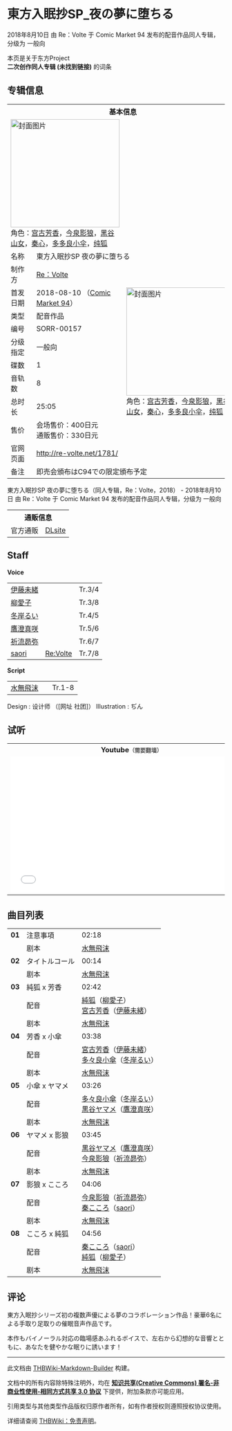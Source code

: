 # 東方入眠抄SP_夜の夢に堕ちる

<!-- source html: G:\repos\THBWiki-Markdown-Builder\THBWikiMarkdown\Temp\main\8\86\ns0%3A%E6%9D%B1%E6%96%B9%E5%85%A5%E7%9C%A0%E6%8A%84SP_%E5%A4%9C%E3%81%AE%E5%A4%A2%E3%81%AB%E5%A0%95%E3%81%A1%E3%82%8B.html -->

2018年8月10日 由 Re：Volte 于 Comic Market 94 发布的配音作品同人专辑，分级为 一般向

本页是关于东方Project  
 **二次创作同人专辑 (未找到链接)** 的词条
## 专辑信息

<table><tbody><tr><th colspan="3">基本信息</th></tr><tr><td class="cover-artwork-mobile" colspan="2"><a href="./文件-東方入眠抄SP_夜の夢に堕ちる封面.jpg.md" class="image" title="封面图片"><img alt="封面图片" src="https://upload.thwiki.cc/thumb/7/7e/%E6%9D%B1%E6%96%B9%E5%85%A5%E7%9C%A0%E6%8A%84SP_%E5%A4%9C%E3%81%AE%E5%A4%A2%E3%81%AB%E5%A0%95%E3%81%A1%E3%82%8B%E5%B0%81%E9%9D%A2.jpg/252px-%E6%9D%B1%E6%96%B9%E5%85%A5%E7%9C%A0%E6%8A%84SP_%E5%A4%9C%E3%81%AE%E5%A4%A2%E3%81%AB%E5%A0%95%E3%81%A1%E3%82%8B%E5%B0%81%E9%9D%A2.jpg" decoding="async" loading="lazy" width="252" height="250" srcset="https://upload.thwiki.cc/thumb/7/7e/%E6%9D%B1%E6%96%B9%E5%85%A5%E7%9C%A0%E6%8A%84SP_%E5%A4%9C%E3%81%AE%E5%A4%A2%E3%81%AB%E5%A0%95%E3%81%A1%E3%82%8B%E5%B0%81%E9%9D%A2.jpg/378px-%E6%9D%B1%E6%96%B9%E5%85%A5%E7%9C%A0%E6%8A%84SP_%E5%A4%9C%E3%81%AE%E5%A4%A2%E3%81%AB%E5%A0%95%E3%81%A1%E3%82%8B%E5%B0%81%E9%9D%A2.jpg 1.5x, https://upload.thwiki.cc/thumb/7/7e/%E6%9D%B1%E6%96%B9%E5%85%A5%E7%9C%A0%E6%8A%84SP_%E5%A4%9C%E3%81%AE%E5%A4%A2%E3%81%AB%E5%A0%95%E3%81%A1%E3%82%8B%E5%B0%81%E9%9D%A2.jpg/504px-%E6%9D%B1%E6%96%B9%E5%85%A5%E7%9C%A0%E6%8A%84SP_%E5%A4%9C%E3%81%AE%E5%A4%A2%E3%81%AB%E5%A0%95%E3%81%A1%E3%82%8B%E5%B0%81%E9%9D%A2.jpg 2x" data-file-width="715" data-file-height="709"></a><div class="cover-char">角色：<a href="./宫古芳香.md" title="宫古芳香">宫古芳香</a>，<a href="./今泉影狼.md" title="今泉影狼">今泉影狼</a>，<a href="./黑谷山女.md" title="黑谷山女">黑谷山女</a>，<a href="./秦心.md" title="秦心">秦心</a>，<a href="./多多良小伞.md" title="多多良小伞">多多良小伞</a>，<a href="./纯狐.md" title="纯狐">纯狐</a></div></td>
</tr><tr><td class="label">名称</td><td colspan="2"> 東方入眠抄SP 夜の夢に堕ちる </td></tr><tr><td class="label">制作方</td><td><a href="./Re：Volte.md" title="Re：Volte">Re：Volte</a></td><td class="cover-artwork" rowspan="9" style="min-width:252px;"><a href="./文件-東方入眠抄SP_夜の夢に堕ちる封面.jpg.md" class="image" title="封面图片"><img alt="封面图片" src="https://upload.thwiki.cc/thumb/7/7e/%E6%9D%B1%E6%96%B9%E5%85%A5%E7%9C%A0%E6%8A%84SP_%E5%A4%9C%E3%81%AE%E5%A4%A2%E3%81%AB%E5%A0%95%E3%81%A1%E3%82%8B%E5%B0%81%E9%9D%A2.jpg/252px-%E6%9D%B1%E6%96%B9%E5%85%A5%E7%9C%A0%E6%8A%84SP_%E5%A4%9C%E3%81%AE%E5%A4%A2%E3%81%AB%E5%A0%95%E3%81%A1%E3%82%8B%E5%B0%81%E9%9D%A2.jpg" decoding="async" loading="lazy" width="252" height="250" srcset="https://upload.thwiki.cc/thumb/7/7e/%E6%9D%B1%E6%96%B9%E5%85%A5%E7%9C%A0%E6%8A%84SP_%E5%A4%9C%E3%81%AE%E5%A4%A2%E3%81%AB%E5%A0%95%E3%81%A1%E3%82%8B%E5%B0%81%E9%9D%A2.jpg/378px-%E6%9D%B1%E6%96%B9%E5%85%A5%E7%9C%A0%E6%8A%84SP_%E5%A4%9C%E3%81%AE%E5%A4%A2%E3%81%AB%E5%A0%95%E3%81%A1%E3%82%8B%E5%B0%81%E9%9D%A2.jpg 1.5x, https://upload.thwiki.cc/thumb/7/7e/%E6%9D%B1%E6%96%B9%E5%85%A5%E7%9C%A0%E6%8A%84SP_%E5%A4%9C%E3%81%AE%E5%A4%A2%E3%81%AB%E5%A0%95%E3%81%A1%E3%82%8B%E5%B0%81%E9%9D%A2.jpg/504px-%E6%9D%B1%E6%96%B9%E5%85%A5%E7%9C%A0%E6%8A%84SP_%E5%A4%9C%E3%81%AE%E5%A4%A2%E3%81%AB%E5%A0%95%E3%81%A1%E3%82%8B%E5%B0%81%E9%9D%A2.jpg 2x" data-file-width="715" data-file-height="709"></a><div class="cover-char">角色：<a href="./宫古芳香.md" title="宫古芳香">宫古芳香</a>，<a href="./今泉影狼.md" title="今泉影狼">今泉影狼</a>，<a href="./黑谷山女.md" title="黑谷山女">黑谷山女</a>，<a href="./秦心.md" title="秦心">秦心</a>，<a href="./多多良小伞.md" title="多多良小伞">多多良小伞</a>，<a href="./纯狐.md" title="纯狐">纯狐</a></div></td>
</tr><tr><td class="label">首发日期</td><td>2018-08-10&#160;（<a href="/展会作品列表?e=Comic+Market%2394">Comic Market 94</a>）</td></tr><tr><td class="label">类型</td><td>配音作品</td></tr><tr><td class="label">编号</td><td>SORR-00157</td></tr><tr><td class="label">分级指定</td><td>一般向</td></tr><tr><td class="label">碟数</td><td>1</td></tr><tr><td class="label">音轨数</td><td>8</td></tr><tr><td class="label">总时长</td><td>25:05</td></tr><tr><td class="label">售价</td><td>会场售价：400日元<br>通贩售价：330日元</td></tr>
<tr><td class="label">官网页面</td><td colspan="2"><a rel="nofollow" class="external free" href="http://re-volte.net/1781/">http://re-volte.net/1781/</a></td></tr><tr><td class="label">备注</td><td colspan="2">即売会頒布はC94での限定頒布予定</td></tr></tbody></table>

東方入眠抄SP 夜の夢に堕ちる（同人专辑，Re：Volte，2018） - 2018年8月10日 由 Re：Volte 于 Comic Market 94 发布的配音作品同人专辑，分级为 一般向

<table><tbody><tr><th colspan="3">通贩信息</th></tr><tr><td class="label">官方通贩</td><td colspan="2"><a rel="nofollow" class="external text" href="http://www.dlsite.com/home/work/=/product_id/RJ238860.html">DLsite</a></td></tr></tbody></table>


## Staff
  
 **Voice**   

<table><tbody><tr><td><a href="/index.php?title=%E4%BC%8A%E8%97%A4%E6%9C%AA%E7%B7%92&amp;action=edit&amp;redlink=1" class="new" title="伊藤未緒（页面不存在）">伊藤未緒</a></td><td></td><td>Tr.3/4</td></tr><tr><td><a href="/index.php?title=%E6%9F%B3%E6%84%9B%E5%AD%90&amp;action=edit&amp;redlink=1" class="new" title="柳愛子（页面不存在）">柳愛子</a></td><td></td><td>Tr.3/8</td></tr><tr><td><a href="/index.php?title=%E5%86%AC%E5%B2%B8%E3%82%8B%E3%81%84&amp;action=edit&amp;redlink=1" class="new" title="冬岸るい（页面不存在）">冬岸るい</a></td><td></td><td>Tr.4/5</td></tr><tr><td><a href="/index.php?title=%E9%B7%B9%E6%BE%84%E7%9C%9F%E5%92%B2&amp;action=edit&amp;redlink=1" class="new" title="鷹澄真咲（页面不存在）">鷹澄真咲</a></td><td></td><td>Tr.5/6</td></tr><tr><td><a href="/index.php?title=%E7%A5%88%E6%B5%81%E6%98%B4%E5%BC%A5&amp;action=edit&amp;redlink=1" class="new" title="祈流昴弥（页面不存在）">祈流昴弥</a></td><td></td><td>Tr.6/7</td></tr><tr><td><a href="./saori.md" title="saori">saori</a></td><td><a href="/Re:Volte" class="mw-redirect" title="Re:Volte">Re:Volte</a></td><td>Tr.7/8</td></tr></tbody></table>

  
 **Script**   

<table><tbody><tr><td><a href="/index.php?title=%E6%B0%B4%E7%84%A1%E9%A3%9B%E6%B2%AB&amp;action=edit&amp;redlink=1" class="new" title="水無飛沫（页面不存在）">水無飛沫</a></td><td></td><td>Tr.1-8</td></tr></tbody></table>


Design
: 设计师 （[网址 社团]）
Illustration
: ぢん

## 试听

<table>

<tbody><tr>
<th>Youtube<span style="font-family: sans-serif; cursor: default; color:#555; font-size: 0.8em; bottom: 0.1em; font-weight: bold;" title="连接到需要翻墙网页">（需要翻墙）</span>
</th></tr>
<tr>
<td><iframe width="560" height="315" src="//www.youtube-nocookie.com/embed/U_OJuCfWTeY?" frameborder="0" allowfullscreen=""></iframe>
</td></tr></tbody></table>


## 曲目列表

<table><tbody><tr><td id="1" class="info"><b>01</b></td><td id="注意事項" colspan="2" class="title">注意事項<span class="thcsearchlinks"><a rel="nofollow" class="external text" href="https://cd.thwiki.cc?script=水無飛沫&amp;fromwiki=東方入眠抄SP_夜の夢に堕ちる"><span title="搜索相似同人曲"></span></a></span></td><td class="time">02:18</td></tr><tr><td class="left"></td><td class="label">剧本</td><td class="text" colspan="2"><a href="/index.php?title=%E6%B0%B4%E7%84%A1%E9%A3%9B%E6%B2%AB&amp;action=edit&amp;redlink=1" class="new" title="水無飛沫（页面不存在）">水無飛沫</a><span class="thcsearchlinks"><a rel="nofollow" class="external text" href="https://cd.thwiki.cc?script=水無飛沫&amp;fromwiki=東方入眠抄SP_夜の夢に堕ちる"><span></span></a></span></td></tr>
<tr><td id="2" class="info"><b>02</b></td><td id="タイトルコール" colspan="2" class="title">タイトルコール<span class="thcsearchlinks"><a rel="nofollow" class="external text" href="https://cd.thwiki.cc?script=水無飛沫&amp;fromwiki=東方入眠抄SP_夜の夢に堕ちる"><span title="搜索相似同人曲"></span></a></span></td><td class="time">00:14</td></tr><tr><td class="left"></td><td class="label">剧本</td><td class="text" colspan="2"><a href="/index.php?title=%E6%B0%B4%E7%84%A1%E9%A3%9B%E6%B2%AB&amp;action=edit&amp;redlink=1" class="new" title="水無飛沫（页面不存在）">水無飛沫</a><span class="thcsearchlinks"><a rel="nofollow" class="external text" href="https://cd.thwiki.cc?script=水無飛沫&amp;fromwiki=東方入眠抄SP_夜の夢に堕ちる"><span></span></a></span></td></tr>
<tr><td id="3" class="infoG"><b>03</b></td><td id="純狐_x_芳香" colspan="2" class="title">純狐 x 芳香<span class="thcsearchlinks"><a rel="nofollow" class="external text" href="https://cd.thwiki.cc?dub=柳愛子，伊藤未緒&amp;script=水無飛沫&amp;fromwiki=東方入眠抄SP_夜の夢に堕ちる"><span title="搜索相似同人曲"></span></a></span></td><td class="time">02:42</td></tr><tr><td class="left"></td><td class="label">配音</td><td class="text" colspan="2"><a href="./纯狐.md" title="纯狐" unred="">純狐</a>（<a href="/index.php?title=%E6%9F%B3%E6%84%9B%E5%AD%90&amp;action=edit&amp;redlink=1" class="new" title="柳愛子（页面不存在）">柳愛子</a>）<br><a href="./宫古芳香.md" title="宫古芳香" unred="">宮古芳香</a>（<a href="/index.php?title=%E4%BC%8A%E8%97%A4%E6%9C%AA%E7%B7%92&amp;action=edit&amp;redlink=1" class="new" title="伊藤未緒（页面不存在）">伊藤未緒</a>）<span class="thcsearchlinks"><a rel="nofollow" class="external text" href="https://cd.thwiki.cc?dub=柳愛子，伊藤未緒&amp;fromwiki=東方入眠抄SP_夜の夢に堕ちる"><span></span></a></span></td></tr><tr><td class="left"></td><td class="label">剧本</td><td class="text" colspan="2"><a href="/index.php?title=%E6%B0%B4%E7%84%A1%E9%A3%9B%E6%B2%AB&amp;action=edit&amp;redlink=1" class="new" title="水無飛沫（页面不存在）">水無飛沫</a><span class="thcsearchlinks"><a rel="nofollow" class="external text" href="https://cd.thwiki.cc?script=水無飛沫&amp;fromwiki=東方入眠抄SP_夜の夢に堕ちる"><span></span></a></span></td></tr>
<tr><td id="4" class="infoG"><b>04</b></td><td id="芳香_x_小傘" colspan="2" class="title">芳香 x 小傘<span class="thcsearchlinks"><a rel="nofollow" class="external text" href="https://cd.thwiki.cc?dub=伊藤未緒，冬岸るい&amp;script=水無飛沫&amp;fromwiki=東方入眠抄SP_夜の夢に堕ちる"><span title="搜索相似同人曲"></span></a></span></td><td class="time">03:38</td></tr><tr><td class="left"></td><td class="label">配音</td><td class="text" colspan="2"><a href="./宫古芳香.md" title="宫古芳香" unred="">宮古芳香</a>（<a href="/index.php?title=%E4%BC%8A%E8%97%A4%E6%9C%AA%E7%B7%92&amp;action=edit&amp;redlink=1" class="new" title="伊藤未緒（页面不存在）">伊藤未緒</a>）<br><a href="/%E5%A4%9A%E3%80%85%E8%89%AF%E5%B0%8F%E5%82%98" class="mw-redirect" title="多々良小傘">多々良小傘</a>（<a href="/index.php?title=%E5%86%AC%E5%B2%B8%E3%82%8B%E3%81%84&amp;action=edit&amp;redlink=1" class="new" title="冬岸るい（页面不存在）">冬岸るい</a>）<span class="thcsearchlinks"><a rel="nofollow" class="external text" href="https://cd.thwiki.cc?dub=伊藤未緒，冬岸るい&amp;fromwiki=東方入眠抄SP_夜の夢に堕ちる"><span></span></a></span></td></tr><tr><td class="left"></td><td class="label">剧本</td><td class="text" colspan="2"><a href="/index.php?title=%E6%B0%B4%E7%84%A1%E9%A3%9B%E6%B2%AB&amp;action=edit&amp;redlink=1" class="new" title="水無飛沫（页面不存在）">水無飛沫</a><span class="thcsearchlinks"><a rel="nofollow" class="external text" href="https://cd.thwiki.cc?script=水無飛沫&amp;fromwiki=東方入眠抄SP_夜の夢に堕ちる"><span></span></a></span></td></tr>
<tr><td id="5" class="infoG"><b>05</b></td><td id="小傘_x_ヤマメ" colspan="2" class="title">小傘 x ヤマメ<span class="thcsearchlinks"><a rel="nofollow" class="external text" href="https://cd.thwiki.cc?dub=冬岸るい，鷹澄真咲&amp;script=水無飛沫&amp;fromwiki=東方入眠抄SP_夜の夢に堕ちる"><span title="搜索相似同人曲"></span></a></span></td><td class="time">03:26</td></tr><tr><td class="left"></td><td class="label">配音</td><td class="text" colspan="2"><a href="/%E5%A4%9A%E3%80%85%E8%89%AF%E5%B0%8F%E5%82%98" class="mw-redirect" title="多々良小傘">多々良小傘</a>（<a href="/index.php?title=%E5%86%AC%E5%B2%B8%E3%82%8B%E3%81%84&amp;action=edit&amp;redlink=1" class="new" title="冬岸るい（页面不存在）">冬岸るい</a>）<br><a href="/%E9%BB%92%E8%B0%B7%E3%83%A4%E3%83%9E%E3%83%A1" class="mw-redirect" title="黒谷ヤマメ">黒谷ヤマメ</a>（<a href="/index.php?title=%E9%B7%B9%E6%BE%84%E7%9C%9F%E5%92%B2&amp;action=edit&amp;redlink=1" class="new" title="鷹澄真咲（页面不存在）">鷹澄真咲</a>）<span class="thcsearchlinks"><a rel="nofollow" class="external text" href="https://cd.thwiki.cc?dub=冬岸るい，鷹澄真咲&amp;fromwiki=東方入眠抄SP_夜の夢に堕ちる"><span></span></a></span></td></tr><tr><td class="left"></td><td class="label">剧本</td><td class="text" colspan="2"><a href="/index.php?title=%E6%B0%B4%E7%84%A1%E9%A3%9B%E6%B2%AB&amp;action=edit&amp;redlink=1" class="new" title="水無飛沫（页面不存在）">水無飛沫</a><span class="thcsearchlinks"><a rel="nofollow" class="external text" href="https://cd.thwiki.cc?script=水無飛沫&amp;fromwiki=東方入眠抄SP_夜の夢に堕ちる"><span></span></a></span></td></tr>
<tr><td id="6" class="infoG"><b>06</b></td><td id="ヤマメ_x_影狼" colspan="2" class="title">ヤマメ x 影狼<span class="thcsearchlinks"><a rel="nofollow" class="external text" href="https://cd.thwiki.cc?dub=鷹澄真咲，祈流昴弥&amp;script=水無飛沫&amp;fromwiki=東方入眠抄SP_夜の夢に堕ちる"><span title="搜索相似同人曲"></span></a></span></td><td class="time">03:45</td></tr><tr><td class="left"></td><td class="label">配音</td><td class="text" colspan="2"><a href="/%E9%BB%92%E8%B0%B7%E3%83%A4%E3%83%9E%E3%83%A1" class="mw-redirect" title="黒谷ヤマメ">黒谷ヤマメ</a>（<a href="/index.php?title=%E9%B7%B9%E6%BE%84%E7%9C%9F%E5%92%B2&amp;action=edit&amp;redlink=1" class="new" title="鷹澄真咲（页面不存在）">鷹澄真咲</a>）<br><a href="./今泉影狼.md" title="今泉影狼">今泉影狼</a>（<a href="/index.php?title=%E7%A5%88%E6%B5%81%E6%98%B4%E5%BC%A5&amp;action=edit&amp;redlink=1" class="new" title="祈流昴弥（页面不存在）">祈流昴弥</a>）<span class="thcsearchlinks"><a rel="nofollow" class="external text" href="https://cd.thwiki.cc?dub=鷹澄真咲，祈流昴弥&amp;fromwiki=東方入眠抄SP_夜の夢に堕ちる"><span></span></a></span></td></tr><tr><td class="left"></td><td class="label">剧本</td><td class="text" colspan="2"><a href="/index.php?title=%E6%B0%B4%E7%84%A1%E9%A3%9B%E6%B2%AB&amp;action=edit&amp;redlink=1" class="new" title="水無飛沫（页面不存在）">水無飛沫</a><span class="thcsearchlinks"><a rel="nofollow" class="external text" href="https://cd.thwiki.cc?script=水無飛沫&amp;fromwiki=東方入眠抄SP_夜の夢に堕ちる"><span></span></a></span></td></tr>
<tr><td id="7" class="infoG"><b>07</b></td><td id="影狼_x_こころ" colspan="2" class="title">影狼 x こころ<span class="thcsearchlinks"><a rel="nofollow" class="external text" href="https://cd.thwiki.cc?dub=祈流昴弥，saori&amp;script=水無飛沫&amp;fromwiki=東方入眠抄SP_夜の夢に堕ちる"><span title="搜索相似同人曲"></span></a></span></td><td class="time">04:06</td></tr><tr><td class="left"></td><td class="label">配音</td><td class="text" colspan="2"><a href="./今泉影狼.md" title="今泉影狼">今泉影狼</a>（<a href="/index.php?title=%E7%A5%88%E6%B5%81%E6%98%B4%E5%BC%A5&amp;action=edit&amp;redlink=1" class="new" title="祈流昴弥（页面不存在）">祈流昴弥</a>）<br><a href="/%E7%A7%A6%E3%81%93%E3%81%93%E3%82%8D" class="mw-redirect" title="秦こころ">秦こころ</a>（<a href="./saori.md" title="saori">saori</a>）<span class="thcsearchlinks"><a rel="nofollow" class="external text" href="https://cd.thwiki.cc?dub=祈流昴弥，saori&amp;fromwiki=東方入眠抄SP_夜の夢に堕ちる"><span></span></a></span></td></tr><tr><td class="left"></td><td class="label">剧本</td><td class="text" colspan="2"><a href="/index.php?title=%E6%B0%B4%E7%84%A1%E9%A3%9B%E6%B2%AB&amp;action=edit&amp;redlink=1" class="new" title="水無飛沫（页面不存在）">水無飛沫</a><span class="thcsearchlinks"><a rel="nofollow" class="external text" href="https://cd.thwiki.cc?script=水無飛沫&amp;fromwiki=東方入眠抄SP_夜の夢に堕ちる"><span></span></a></span></td></tr>
<tr><td id="8" class="infoG"><b>08</b></td><td id="こころ_x_純狐" colspan="2" class="title">こころ x 純狐<span class="thcsearchlinks"><a rel="nofollow" class="external text" href="https://cd.thwiki.cc?dub=saori，柳愛子&amp;script=水無飛沫&amp;fromwiki=東方入眠抄SP_夜の夢に堕ちる"><span title="搜索相似同人曲"></span></a></span></td><td class="time">04:56</td></tr><tr><td class="left"></td><td class="label">配音</td><td class="text" colspan="2"><a href="/%E7%A7%A6%E3%81%93%E3%81%93%E3%82%8D" class="mw-redirect" title="秦こころ">秦こころ</a>（<a href="./saori.md" title="saori">saori</a>）<br><a href="./纯狐.md" title="纯狐" unred="">純狐</a>（<a href="/index.php?title=%E6%9F%B3%E6%84%9B%E5%AD%90&amp;action=edit&amp;redlink=1" class="new" title="柳愛子（页面不存在）">柳愛子</a>）<span class="thcsearchlinks"><a rel="nofollow" class="external text" href="https://cd.thwiki.cc?dub=saori，柳愛子&amp;fromwiki=東方入眠抄SP_夜の夢に堕ちる"><span></span></a></span></td></tr><tr><td class="left"></td><td class="label">剧本</td><td class="text" colspan="2"><a href="/index.php?title=%E6%B0%B4%E7%84%A1%E9%A3%9B%E6%B2%AB&amp;action=edit&amp;redlink=1" class="new" title="水無飛沫（页面不存在）">水無飛沫</a><span class="thcsearchlinks"><a rel="nofollow" class="external text" href="https://cd.thwiki.cc?script=水無飛沫&amp;fromwiki=東方入眠抄SP_夜の夢に堕ちる"><span></span></a></span></td></tr></tbody></table>


## 评论
  
東方入眠抄シリーズ初の複数声優による夢のコラボレーション作品！豪華6名による手取り足取りの催眠音声作品です。
  
  
本作もバイノーラル対応の臨場感あふれるボイスで、左右から幻想的な音響とともに、あなたを健やかな眠りに誘います！
  





---

此文档由 [THBWiki-Markdown-Builder](https://github.com/Delsin-Yu/THBWiki-Markdown-Builder) 构建。

文档中的所有内容除特殊注明外，均在 [**知识共享(Creative Commons) 署名-非商业性使用-相同方式共享 3.0 协议**](https://creativecommons.org/licenses/by-sa/3.0/deed.zh-hans) 下提供，附加条款亦可能应用。

引用类型与其他类型作品版权归原作者所有，如有作者授权则遵照授权协议使用。

详细请查阅 [THBWiki：免责声明](https://thbwiki.cc/THBWiki:%E5%85%8D%E8%B4%A3%E5%A3%B0%E6%98%8E)。

